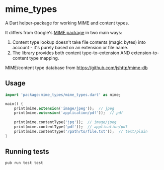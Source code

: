 # mime_types

A Dart helper-package for working MIME and content types.

It differs from Google's [MIME package][pub_mime] in two main ways:
1. Content type lookup doesn't take file contents (magic bytes) into account - it's purely based on an extension or file name.
1. The library provides both content type-to-extension AND extension-to-content type mapping.

MIME/content type database from https://github.com/jshttp/mime-db

## Usage

```dart
import 'package:mime_types/mime_types.dart' as mime;

main() {
    print(mime.extension('image/jpeg'));  // jpeg
    print(mime.extension('application/pdf'));  // pdf
    
    print(mime.contentType('jpg'));  // image/jpeg
    print(mime.contentType('pdf'));  // application/pdf
    print(mime.contentType('/path/to/file.txt'));  // text/plain
}
```

## Running tests

`pub run test test`

[pub_mime]: https://github.com/dart-lang/mime
